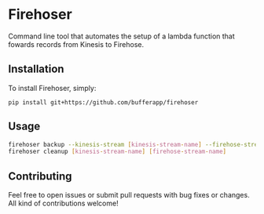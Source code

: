 # Firehoser

Command line tool that automates the setup of a lambda function that fowards records from Kinesis to Firehose.

## Installation

To install Firehoser, simply:

```
pip install git+https://github.com/bufferapp/firehoser
```

## Usage

```bash
firehoser backup --kinesis-stream [kinesis-stream-name] --firehose-stream [firehose-stream-name]
firehoser cleanup [kinesis-stream-name] [firehose-stream-name]
```

## Contributing

Feel free to open issues or submit pull requests with bug fixes or changes. All kind of contributions welcome!
